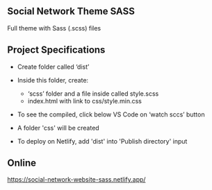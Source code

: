 ## Social Network Theme SASS
Full theme with Sass (.scss) files

## Project Specifications
* Create folder called ‘dist’
* Inside this folder, create:
  * ‘scss’ folder and a file inside called style.scss
  * index.html with link to css/style.min.css
* To see the compiled, click below VS Code on ‘watch sccs’ button
* A folder 'css' will be created

* To deploy on Netlify, add 'dist' into 'Publish directory' input

## Online
https://social-network-website-sass.netlify.app/
